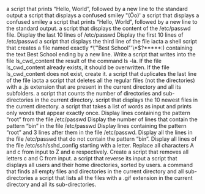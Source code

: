a script that prints “Hello, World”, followed by a new line to the standard output
a script that displays a confused smiley "(Ôo)'
a script that displays a confused smiley
a script that prints “Hello, World”, followed by a new line to the standard output.
a script that displays the content of the /etc/passwd file.
Display the last 10 lines of /etc/passwd
Display the first 10 lines of /etc/passwd
a script that displays the third line of the file iacta
a shell script that creates a file named exactly \*\\'"Best School"\'\\*$\?\*\*\*\*\*:) containing the text Best School ending by a new line.
Write a script that writes into the file ls_cwd_content the result of the command ls -la. If the file ls_cwd_content already exists, it should be overwritten. If the file ls_cwd_content does not exist, create it.
a script that duplicates the last line of the file iacta
a script that deletes all the regular files (not the directories) with a .js extension that are present in the current directory and all its subfolders.
a script that counts the number of directories and sub-directories in the current directory.
 script that displays the 10 newest files in the current directory.
a script that takes a list of words as input and prints only words that appear exactly once.
Display lines containing the pattern “root” from the file /etc/passwd
Display the number of lines that contain the pattern “bin” in the file /etc/passwd
Display lines containing the pattern “root” and 3 lines after them in the file /etc/passwd.
Display all the lines in the file /etc/passwd that do not contain the pattern “bin”.
Display all lines of the file /etc/ssh/sshd_config starting with a letter.
Replace all characters A and c from input to Z and e respectively.
Create a script that removes all letters c and C from input.
a script that reverse its input
a script that displays all users and their home directories, sorted by users.
a command that finds all empty files and directories in the current directory and all sub-directories
a script that lists all the files with a .gif extension in the current directory and all its sub-directories.

